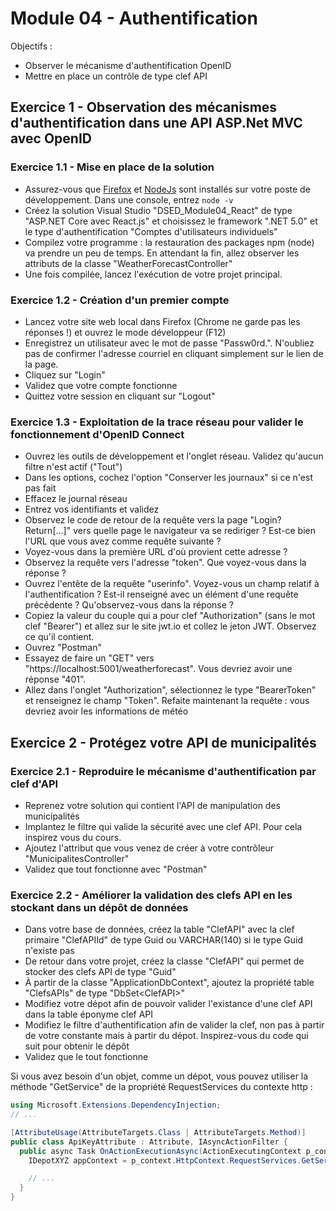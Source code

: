 # Module 04 - Authentification

Objectifs :

- Observer le mécanisme d'authentification OpenID
- Mettre en place un contrôle de type clef API

## Exercice 1 - Observation des mécanismes d'authentification dans une API ASP.Net MVC avec OpenID

### Exercice 1.1 - Mise en place de la solution

- Assurez-vous que [Firefox](https://www.mozilla.org) et [NodeJs](https://nodejs.org) sont installés sur votre poste de développement. Dans une console, entrez `node -v`
- Créez la solution Visual Studio "DSED_Module04_React" de type "ASP.NET Core avec React.js" et choisissez le framework ".NET 5.0" et le type d'authentification "Comptes d'utilisateurs individuels"
- Compilez votre programme : la restauration des packages npm (node) va prendre un peu de temps. En attendant la fin, allez observer les attributs de la classe "WeatherForecastController"
- Une fois compilée, lancez l'exécution de votre projet principal.

### Exercice 1.2 - Création d'un premier compte

- Lancez votre site web local dans Firefox (Chrome ne garde pas les réponses !) et ouvrez le mode développeur (F12)
- Enregistrez un utilisateur avec le mot de passe "Passw0rd.". N'oubliez pas de confirmer l'adresse courriel en cliquant simplement sur le lien de la page.
- Cliquez sur "Login"
- Validez que votre compte fonctionne
- Quittez votre session en cliquant sur "Logout"

### Exercice 1.3 - Exploitation de la trace réseau pour valider le fonctionnement d'OpenID Connect

- Ouvrez les outils de développement et l'onglet réseau. Validez qu'aucun filtre n'est actif ("Tout")
- Dans les options, cochez l'option "Conserver les journaux" si ce n'est pas fait
- Effacez le journal réseau
- Entrez vos identifiants et validez
- Observez le code de retour de la requête vers la page "Login?Return[...]" vers quelle page le navigateur va se rediriger ? Est-ce bien l'URL que vous avez comme requête suivante ?
- Voyez-vous dans la première URL d'où provient cette adresse ?
- Observez la requête vers l'adresse "token". Que voyez-vous dans la réponse ?
- Ouvrez l'entête de la requête "userinfo". Voyez-vous un champ relatif à l'authentification ? Est-il renseigné avec un élément d'une requête précédente ? Qu'observez-vous dans la réponse ?
- Copiez la valeur du couple qui a pour clef "Authorization" (sans le mot clef "Bearer") et allez sur le site jwt.io et collez le jeton JWT. Observez ce qu'il contient.
- Ouvrez "Postman"
- Essayez de faire un "GET" vers "https://localhost:5001/weatherforecast". Vous devriez avoir une réponse "401".
- Allez dans l'onglet "Authorization", sélectionnez le type "BearerToken" et renseignez le champ "Token". Refaite maintenant la requête : vous devriez avoir les informations de météo

## Exercice 2 - Protégez votre API de municipalités

### Exercice 2.1 - Reproduire le mécanisme d'authentification par clef d'API

- Reprenez votre solution qui contient l'API de manipulation des municipalités
- Implantez le filtre qui valide la sécurité avec une clef API. Pour cela inspirez vous du cours.
- Ajoutez l'attribut que vous venez de créer à votre contrôleur "MunicipalitesController" 
- Validez que tout fonctionne avec "Postman"

### Exercice 2.2 - Améliorer la validation des clefs API en les stockant dans un dépôt de données

- Dans votre base de données, créez la table "ClefAPI" avec la clef primaire "ClefAPIId" de type Guid ou VARCHAR(140) si le type Guid n'existe pas
- De retour dans votre projet, créez la classe "ClefAPI" qui permet de stocker des clefs API de type "Guid"
- À partir de la classe "ApplicationDbContext", ajoutez la propriété table "ClefsAPIs" de type "DbSet\<ClefAPI>"
- Modifiez votre dépot afin de pouvoir valider l'existance d'une clef API dans la table éponyme clef API
- Modifiez le filtre d'authentification afin de valider la clef, non pas à partir de votre constante mais à partir du dépot. Inspirez-vous du code qui suit pour obtenir le dépôt
- Validez que le tout fonctionne

Si vous avez besoin d'un objet, comme un dépot, vous pouvez utiliser la méthode "GetService" de la propriété RequestServices du contexte http :

```csharp
using Microsoft.Extensions.DependencyInjection;
// ...

[AttributeUsage(AttributeTargets.Class | AttributeTargets.Method)]
public class ApiKeyAttribute : Attribute, IAsyncActionFilter {
  public async Task OnActionExecutionAsync(ActionExecutingContext p_context, ActionExecutionDelegate p_next) {
    IDepotXYZ appContext = p_context.HttpContext.RequestServices.GetService<IDepotXYZ>();

    // ...
  }
}
```

